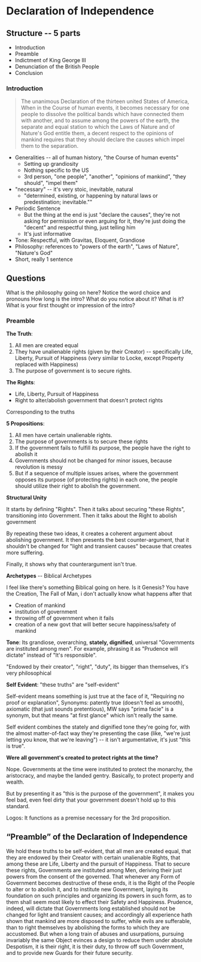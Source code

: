 # Declaration of Independence

## Structure -- 5 parts
* Introduction
* Preamble
* Indictment of King George III
* Denunciation of the British People
* Conclusion

### Introduction
> The unanimous Declaration of the thirteen united States of America, When in the Course of human events, it becomes necessary for one people to dissolve the political bands which have connected them with another, and to assume among the powers of the earth, the separate and equal station to which the Laws of Nature and of Nature's God entitle them, a decent respect to the opinions of mankind requires that they should declare the causes which impel them to the separation.

* Generalities -- all of human history, "the Course of human events"
    - Setting up grandiosity
    - Nothing specific to the US
    - 3rd person, "one people", "another", "opinions of mankind", "they should", "impel them"
* "necessary" -- it's very stoic, inevitable, natural
    - "determined, existing, or happening by natural laws or predestination; inevitable.""
* Periodic Sentence
    - But the thing at the end is just "declare the causes", they're not asking for permission or even arguing for it, they're just doing the "decent" and respectful thing, just telling him
    - It's just informative
* Tone: Respectful, with Gravitas, Eloquent, Grandiose
* Philosophy: references to "powers of the earth", "Laws of Nature", "Nature's God"
* Short, really 1 sentence


## Questions
What is the philosophy going on here?
Notice the word choice and pronouns
How long is the intro?
What do you notice about it?
What is it?
What is your first thought or impression of the intro?

### Preamble

**The Truth**:

1. All men are created equal
2. They have unalienable rights (given by their Creator) -- specifically Life, Liberty, Pursuit of Happiness (very similar to Locke, except Property replaced with Happiness)
3. The purpose of government is to secure rights. 

**The Rights**:
* Life, Liberty, Pursuit of Happiness
* Right to alter/abolish government that doesn't protect rights

Corresponding to the truths

**5 Propositions**:
1. All men have certain unalienable rights.
2. The purpose of governments is to secure these rights
3. If the government fails to fulfill its purpose, the people have the right to abolish it
4. Governments should not be changed for minor issues, because revolution is messy
5. But if a sequence of multiple issues arises, where the government opposes its purpose (of protecting rights) in each one, the people should utilize their right to abolish the government. 

**Structural Unity**

It starts by defining "Rights". 
Then it talks about securing "these Rights", transitioning into Government.
Then it talks about the Right to abolish government

By repeating these two ideas, it creates a coherent argument about abolishing government. 
It then presents the best counter-argument, that it shouldn't be changed for "light and transient causes" because that creates more suffering. 

Finally, it shows why that counterargument isn't true. 

**Archetypes** -- Biblical Archetypes

I feel like there's something Biblical going on here. Is it Genesis?
You have the Creation, The Fall of Man, i don't actually know what happens after that


* Creation of mankind
* institution of government
* throwing off of government when it fails
* creation of a new govt that will better secure happiness/safety of mankind

**Tone**:
Its grandiose, overarching, **stately, dignified**, universal
"Governments are instituted among men". For example, phrasing it as "Prudence will dictate" instead of "It's responsible". 

"Endowed by their creator", "right", "duty", its bigger than themselves, it's very philosophical

**Self Evident**:
"these truths" are "self-evident"

Self-evident means something is just true at the face of it, "Requiring no proof or explanation", Synonyms: patently true (doesn't feel as smooth), axiomatic (that just sounds pretentious), MW says "prima facie" is a synonym, but that means "at first glance" which isn't really the same. 

Self evident combines the stately and dignified tone they're going for, with the almost matter-of-fact way they're presenting the case (like, "we're just letting you know, that we're leaving") -- it isn't argumentative, it's just "this is true". 

**Were all government's created to protect rights at the time?**

Nope. Governments at the time were instituted to protect the monarchy, the aristocracy, and maybe the landed gentry. Basically, to protect property and wealth. 

But by presenting it as "this is the purpose of the government", it makes you feel bad, even feel dirty that your government doesn't hold up to this standard. 

Logos: It functions as a premise necessary for the 3rd proposition.


## “Preamble” of the Declaration of Independence
We hold these truths to be self-evident, that all men are created equal,
that they are endowed by their Creator with certain unalienable Rights,
that among these are Life, Liberty and the pursuit of Happiness. That to
secure these rights, Governments are instituted among Men, deriving
their just powers from the consent of the governed. That whenever any
Form of Government becomes destructive of these ends, it is the Right
of the People to alter or to abolish it, and to institute new Government,
laying its foundation on such principles and organizing its powers in
such form, as to them shall seem most likely to effect their Safety and
Happiness. Prudence, indeed, will dictate that Governments long
established should not be changed for light and transient causes; and
accordingly all experience hath shown that mankind are more disposed
to suffer, while evils are sufferable, than to right themselves by
abolishing the forms to which they are accustomed. But when a long
train of abuses and usurpations, pursuing invariably the same Object
evinces a design to reduce them under absolute Despotism, it is their
right, it is their duty, to throw off such Government, and to provide new
Guards for their future security.
